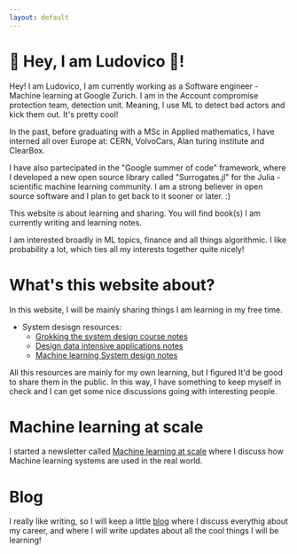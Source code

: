 ```yaml
---
layout: default
---
```



# 👋 Hey, I am Ludovico 🐻! 
Hey!
I am Ludovico, I am currently working as a Software engineer - Machine learning at Google Zurich. 
I am in the Account compromise protection team, detection unit. Meaning, I use ML to detect bad actors and kick them out. It's pretty cool!

In the past, before graduating with a MSc in Applied mathematics, I have interned all over Europe at: CERN, VolvoCars, Alan turing institute and ClearBox. 

I have also partecipated in the "Google summer of code" framework, where I developed a new open source library called "Surrogates.jl" for the Julia - scientific machine learning community. I am a strong believer in open source software and I plan to get back to it sooner or later. :)

This website is about learning and sharing. You will find book(s) I am currently writing and learning notes. 

I am interested broadly in ML topics, finance and all things algorithmic. I like probability a lot, which ties all my interests together quite nicely! 

# What's this website about? 
In this website, I will be mainly sharing things I am learning in my free time.

- System desisgn resources:
    - [Grokking the system design course notes](./systems/SysDesign/SysDesign.html)
    - [Design data intensive applications notes](./systems/SysDesign/DDIA.html)
    - [Machine learning System design notes](./systems/SysDesign/ml.html)


All this resources are mainly for my own learning, but I figured It'd be good to share them in the public. In this way, I have something to keep myself in check and I can get some nice discussions going with interesting people. 

# Machine learning at scale
I started a newsletter called [Machine learning at scale](www.machinelearningatscale.com) where I discuss how Machine learning systems are used in the real world.

# Blog 
I really like writing, so I will keep a little [blog](./myblog/start_page.html) where I discuss everythig about my career, and where I will write updates about all the cool things I will be learning!



